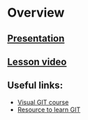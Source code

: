 # Overview

<!-- ## [Home Work](../../tasks/git.md) -->

<!-- **Deadline: 19.11.2020**   -->

## [Presentation](https://slides.com/aleh_lipski/deck-d3f123)
## [Lesson video]()  

## Useful links:
* [Visual GIT course](http://git-school.github.io/visualizing-git/)
* [Resource to learn GIT](https://try.github.io/)